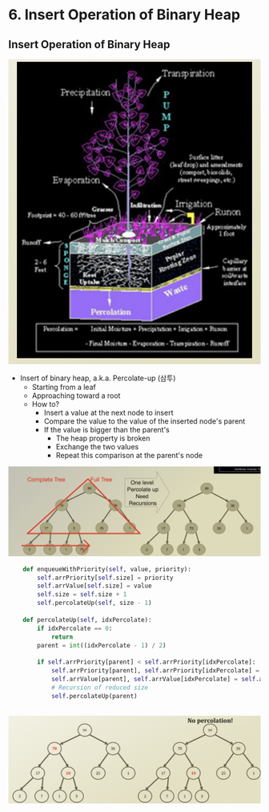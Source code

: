 # 6. Insert Operation of Binary Heap

## Insert Operation of Binary Heap

![](.gitbook/assets/2019-12-23-8.31.57.png)

* Insert of binary heap, a.k.a. Percolate-up \(삼투\)
  * Starting from a leaf
  * Approaching toward a root 
  * How to?
    * Insert a value at the next node to insert
    * Compare the value to the value of the inserted node's parent
    * If the value is bigger than the parent's
      * The heap property is broken
      * Exchange the two values
      * Repeat this comparison at the parent's node

![](.gitbook/assets/2019-12-23-8.33.58.png)

```python
    def enqueueWithPriority(self, value, priority):
        self.arrPriority[self.size] = priority
        self.arrValue[self.size] = value
        self.size = self.size + 1
        self.percolateUp(self, size - 1)
    
    def percolateUp(self, idxPercolate):
        if idxPercolate == 0:
            return
        parent = int((idxPercolate - 1) / 2)
    
        if self.arrPriority[parent] < self.arrPriority[idxPercolate]:
            self.arrPriority[parent], self.arrPriority[idxPercolate] = self.arrPriority[idxPercolate], self.arrPriority[parent]
            self.arrValue[parent], self.arrValue[idxPercolate] = self.arrValue[idxPercolate], self.arrValue[parent]
            # Recursion of reduced size
            self.percolateUp(parent)
        
```



![](.gitbook/assets/2019-12-23-8.44.36.png)



